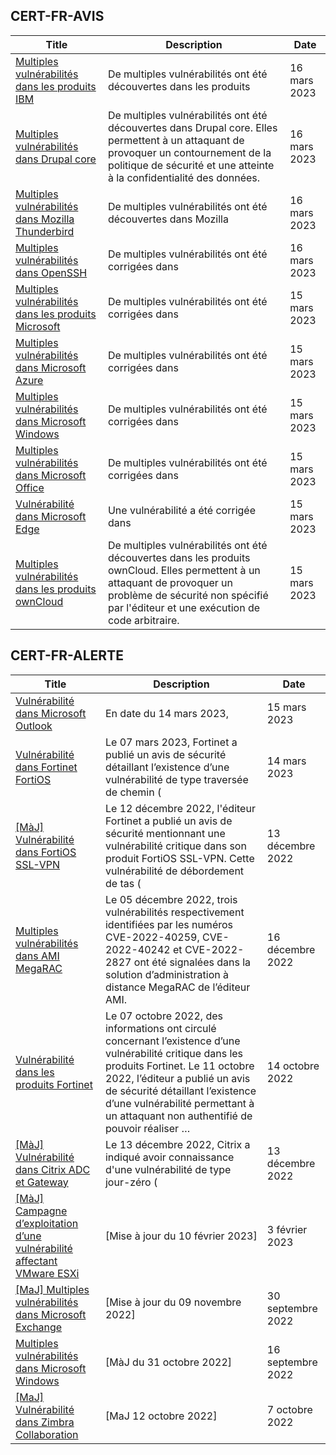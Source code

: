 
## CERT-FR-AVIS
|Title|Description|Date|
|---|---|---|
| [Multiples vulnérabilités dans les produits IBM](https://www.cert.ssi.gouv.fr/avis/CERTFR-2023-AVI-0238/) | De multiples vulnérabilités ont été découvertes dans les produits  | 16 mars 2023 |
| [Multiples vulnérabilités dans Drupal core](https://www.cert.ssi.gouv.fr/avis/CERTFR-2023-AVI-0237/) | De multiples vulnérabilités ont été découvertes dans Drupal core. Elles permettent à un attaquant de provoquer un contournement de la politique de sécurité et une atteinte à la confidentialité des données. | 16 mars 2023 |
| [Multiples vulnérabilités dans Mozilla Thunderbird](https://www.cert.ssi.gouv.fr/avis/CERTFR-2023-AVI-0236/) | De multiples vulnérabilités ont été découvertes dans Mozilla  | 16 mars 2023 |
| [Multiples vulnérabilités dans OpenSSH](https://www.cert.ssi.gouv.fr/avis/CERTFR-2023-AVI-0235/) | De multiples vulnérabilités ont été corrigées dans  | 16 mars 2023 |
| [Multiples vulnérabilités dans les produits Microsoft](https://www.cert.ssi.gouv.fr/avis/CERTFR-2023-AVI-0234/) | De multiples vulnérabilités ont été corrigées dans  | 15 mars 2023 |
| [Multiples vulnérabilités dans Microsoft Azure](https://www.cert.ssi.gouv.fr/avis/CERTFR-2023-AVI-0233/) | De multiples vulnérabilités ont été corrigées dans  | 15 mars 2023 |
| [Multiples vulnérabilités dans Microsoft Windows](https://www.cert.ssi.gouv.fr/avis/CERTFR-2023-AVI-0232/) | De multiples vulnérabilités ont été corrigées dans  | 15 mars 2023 |
| [Multiples vulnérabilités dans Microsoft Office](https://www.cert.ssi.gouv.fr/avis/CERTFR-2023-AVI-0231/) | De multiples vulnérabilités ont été corrigées dans  | 15 mars 2023 |
| [Vulnérabilité dans Microsoft Edge](https://www.cert.ssi.gouv.fr/avis/CERTFR-2023-AVI-0230/) | Une vulnérabilité a été corrigée dans  | 15 mars 2023 |
| [Multiples vulnérabilités dans les produits ownCloud](https://www.cert.ssi.gouv.fr/avis/CERTFR-2023-AVI-0229/) | De multiples vulnérabilités ont été découvertes dans les produits ownCloud. Elles permettent à un attaquant de provoquer un problème de sécurité non spécifié par l'éditeur et une exécution de code arbitraire. | 15 mars 2023 |
## CERT-FR-ALERTE
|Title|Description|Date|
|---|---|---|
| [Vulnérabilité dans Microsoft Outlook](https://www.cert.ssi.gouv.fr/alerte/CERTFR-2023-ALE-002/) | En date du 14 mars 2023,  | 15 mars 2023 |
| [Vulnérabilité dans Fortinet FortiOS](https://www.cert.ssi.gouv.fr/alerte/CERTFR-2023-ALE-001/) | Le 07 mars 2023, Fortinet a publié un avis de sécurité détaillant l’existence d’une vulnérabilité de type traversée de chemin ( | 14 mars 2023 |
| [[MàJ] Vulnérabilité dans FortiOS SSL-VPN](https://www.cert.ssi.gouv.fr/alerte/CERTFR-2022-ALE-012/) | Le 12 décembre 2022, l'éditeur Fortinet a publié un avis de sécurité mentionnant une vulnérabilité critique dans son produit FortiOS SSL-VPN. Cette vulnérabilité de débordement de tas ( | 13 décembre 2022 |
| [Multiples vulnérabilités dans AMI MegaRAC](https://www.cert.ssi.gouv.fr/alerte/CERTFR-2022-ALE-014/) | Le 05 décembre 2022, trois vulnérabilités respectivement identifiées par les numéros CVE-2022-40259, CVE-2022-40242 et CVE-2022-2827 ont été signalées dans la solution d’administration à distance MegaRAC de l’éditeur AMI. | 16 décembre 2022 |
| [Vulnérabilité dans les produits Fortinet](https://www.cert.ssi.gouv.fr/alerte/CERTFR-2022-ALE-011/) | Le 07 octobre 2022, des informations ont circulé concernant l’existence d’une vulnérabilité critique dans les produits Fortinet. Le 11 octobre 2022, l’éditeur a publié un avis de sécurité détaillant l’existence d’une vulnérabilité permettant à un attaquant non authentifié de pouvoir réaliser … | 14 octobre 2022 |
| [[MàJ] Vulnérabilité dans Citrix ADC et Gateway](https://www.cert.ssi.gouv.fr/alerte/CERTFR-2022-ALE-013/) | Le 13 décembre 2022, Citrix a indiqué avoir connaissance d'une vulnérabilité de type jour-zéro ( | 13 décembre 2022 |
| [[MàJ] Campagne d’exploitation d’une vulnérabilité affectant VMware ESXi](https://www.cert.ssi.gouv.fr/alerte/CERTFR-2023-ALE-015/) | [Mise à jour du 10 février 2023] | 3 février 2023 |
| [[MaJ] Multiples vulnérabilités dans Microsoft Exchange](https://www.cert.ssi.gouv.fr/alerte/CERTFR-2022-ALE-008/) | [Mise à jour du 09 novembre 2022] | 30 septembre 2022 |
| [Multiples vulnérabilités dans Microsoft Windows](https://www.cert.ssi.gouv.fr/alerte/CERTFR-2022-ALE-007/) | [MàJ du 31 octobre 2022] | 16 septembre 2022 |
| [[MaJ] Vulnérabilité dans Zimbra Collaboration](https://www.cert.ssi.gouv.fr/alerte/CERTFR-2022-ALE-009/) | [MaJ 12 octobre 2022]  | 7 octobre 2022 |
